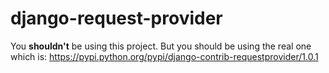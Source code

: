 django-request-provider
=======================

You **shouldn't** be using this project. But you should be using the real one which is:
https://pypi.python.org/pypi/django-contrib-requestprovider/1.0.1




